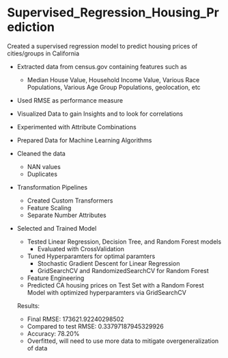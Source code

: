 # Supervised_Regression_Housing_Prediction
Created a supervised regression model to predict housing prices of cities/groups in California
- Extracted data from census.gov containing features such as
    - Median House Value, Household Income Value, Various Race Populations, Various Age Group Populations, geolocation, etc
- Used RMSE as performance measure
- Visualized Data to gain Insights and to look for correlations
- Experimented with Attribute Combinations
- Prepared Data for Machine Learning Algorithms
- Cleaned the data
  - NAN values
  - Duplicates
- Transformation Pipelines
  - Created Custom Transformers
  - Feature Scaling
  - Separate Number Attributes
- Selected and Trained Model
  - Tested Linear Regression, Decision Tree, and Random Forest models
    - Evaluated with CrossValidation
  - Tuned Hyperparamters for optimal paramters
    - Stochastic Gradient Descent for Linear Regression
    - GridSearchCV and RandomizedSearchCV for Random Forest
   - Feature Engineering
  - Predicted CA housing prices on Test Set with a Random Forest Model with optimized hyperparamters via GridSearchCV
  
  
  Results:
    - Final RMSE: 173621.92240298502
    - Compared to test RMSE: 0.33797187945329926
    - Accuracy: 78.20%
    - Overfitted, will need to use more data to mitigate overgeneralization of data
    
